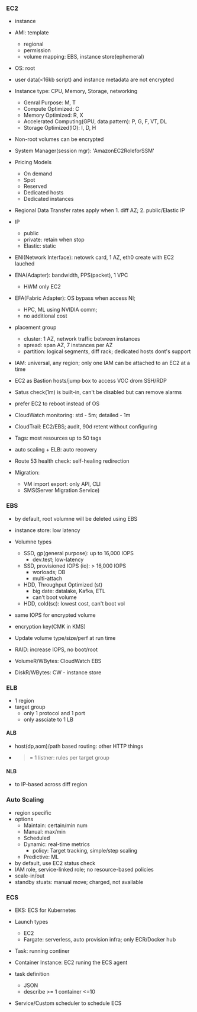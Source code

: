 ### EC2
- instance
- AMI: template
  -  regional
  -  permission
  -  volume mapping: EBS, instance store(ephemeral)
- OS: root
- user data(<16kb script) and instance metadata are not encrypted
- Instance type: CPU, Memory, Storage, networking
  - Genral Purpose: M, T
  - Compute Optimized: C
  - Memory Optimized: R, X
  - Accelerated Computing(GPU, data pattern): P, G, F, VT, DL
  - Storage Optimized(IO): I, D, H
- Non-root volumes can be encrypted
- System Manager(session mgr): 'AmazonEC2RoleforSSM'

- Pricing Models
  - On demand
  - Spot
  - Reserved
  - Dedicated hosts
  - Dedicated instances

- Regional Data Transfer rates apply when 1. diff AZ; 2. public/Elastic IP
- IP
  - public
  - private: retain when stop
  - Elastic: static

- ENI(Network Interface): netowrk card, 1 AZ, eth0 create with EC2 lauched
- ENA(Adapter): bandwidth, PPS(packet), 1 VPC
  - HWM only EC2
- EFA(Fabric Adapter): OS bypass when access NI; 
  - HPC, ML using NVIDIA comm; 
  - no additional cost
- placement group
  - cluster: 1 AZ, network traffic between instances
  - spread: span AZ, 7 instances per AZ
  - partition: logical segments, diff rack; dedicated hosts dont's support
- IAM: universal, any region; only one IAM can be attached to an EC2 at a time
- EC2 as Bastion hosts/jump box to access VOC drom SSH/RDP
- Satus check(1m) is built-in, can't be disabled but can remove alarms
- prefer EC2 to reboot instead of OS
- CloudWatch monitoring: std - 5m; detailed - 1m

- CloudTrail: EC2/EBS; audit, 90d retent without configuring
- Tags:  most resources up to 50 tags
- auto scaling + ELB: auto recovery
- Route 53 health check: self-healing redirection
- Migration:
  - VM import export: only API, CLI
  - SMS(Server Migration Service)

### EBS
- by default, root volumne will be deleted using EBS
- instance store: low latency
- Volumne types
  - SSD, gp(general purpose): up to 16,000 IOPS
    - dev.test; low-latency
  - SSD, provisioned IOPS (io): > 16,000 IOPS
    - worloads; DB 
    - multi-attach
  - HDD, Throughput Optimized (st)
    - big date: datalake, Kafka, ETL
    - can't boot volume
  - HDD, cold(sc): lowest cost, can't boot vol


- same IOPS for encrypted volume
- encryption key(CMK in KMS)
- Update volume type/size/perf at run time
- RAID: increase IOPS, no boot/root
- VolumeR/WBytes: CloudWatch EBS
- DiskR/WBytes: CW - instance store  

### ELB
- 1 region
- target group
  - only 1 protocol and 1 port
  - only assciate to 1 LB

#### ALB
- host(dp,aom)/path based routing: other HTTP things
- >= 1 listner: rules per target group


#### NLB
- to IP-based across diff region

### Auto Scaling
- region specific
- options
  - Maintain: certain/min num
  - Manual: max/min 
  - Scheduled
  - Dynamic: real-time metrics
    - policy: Target tracking, simple/step scaling
  - Predictive: ML
- by default, use EC2 status check
- IAM role, service-linked role; no resource-based policies
- scale-in/out
- standby stuats: manual move; charged, not available

### ECS
- EKS: ECS for Kubernetes
- Launch types
  - EC2
  - Fargate: serverless, auto provision infra; only ECR/Docker hub
- Task: running continer
- Container Instance: EC2 runing the ECS agent
- task definition
  - JSON
  - describe >= 1 container <=10 

- Service/Custom scheduler to schedule ECS




